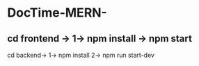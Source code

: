 # DocTime-MERN-
cd frontend -> 
1-> npm install
-> npm start
-------------------------------------------------------------------------------
cd backend->
1-> npm install
2-> npm run start-dev
